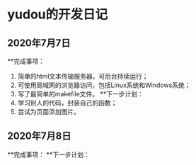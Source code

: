 # yudou的开发日记
## 2020年7月7日
**完成事项：
1. 简单的html文本传输服务器，可后台持续运行；
2. 可使用局域网的浏览器访问，包括Linux系统和Windows系统；
3. 写了最简单的makefile文件。
**下一步计划：
1. 学习别人的代码，封装自己的函数；
2. 尝试为页面添加图片。

## 2020年7月8日
**完成事项：
**下一步计划：
